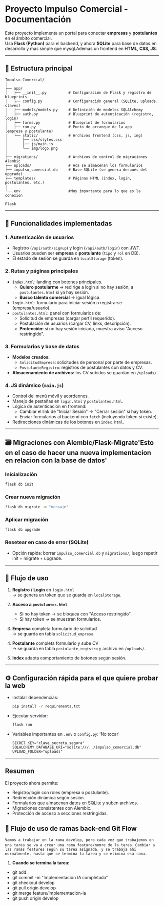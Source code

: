 
# Proyecto Impulso Comercial - Documentación

Este proyecto implementa un portal para conectar **empresas** y **postulantes** en el ámbito comercial.  
Usa **Flask (Python)** para el backend, y ahora **SQLite** para base de datos en desarrollo y mas simple que mysql.Ademas un frontend en **HTML, CSS, JS**.

---

## 📂 Estructura principal

```
Impulso-Comercial/
│
├── app/
│   ├── __init__.py          # Configuración de Flask y registro de blueprints
│   ├── config.py            # Configuración general (SQLite, uploads, claves)
│   ├── models/models.py     # Definición de modelos SQLAlchemy
│   ├── auth.py              # Blueprint de autenticación (registro, login)
│   ├── forms.py             # Blueprint de formularios 
|   ├── run.py               # Punto de arranque de la app 
(empresa y postulante)
│   └── static/              # Archivos frontend (css, js, img)
│       ├── css/styles.css
│       ├── js/main.js
│       └── img/logo.png
│
├── migrations/              # Archivos de control de migraciones Alembic
├── uploads/                 # Aca se almacenan los formularios
├── impulso_comercial.db     # Base SQLite (se genera después del upgrade)
├── templates/               # Páginas HTML (index, login, postulantes, etc.)
│
└──.env                      #Muy importante para lo que es la conexion
              
Flask
```

---

## 🔑 Funcionalidades implementadas

### 1. Autenticación de usuarios
- Registro (`/api/auth/signup`) y login (`/api/auth/login`) con JWT.
- Usuarios pueden ser **empresa** o **postulante** (`tipo` y `rol` en DB).
- El estado de sesión se guarda en `localStorage` (token).

### 2. Rutas y páginas principales
- `index.html`: landing con botones principales.
  - **Quiero postularme** → redirige a login si no hay sesión, a `postulantes.html` si ya hay sesión.
  - **Busco talento comercial** → igual lógica.
- `login.html`: formulario para iniciar sesión o registrarse (empresa/usuario).
- `postulantes.html`: panel con formularios de:
  - Solicitud de empresas (cargar perfil requerido).
  - Postulación de usuarios (cargar CV, links, descripción).
  - **Protección:** si no hay sesión iniciada, muestra aviso "Acceso restringido".

### 3. Formularios y base de datos
- **Modelos creados:**
  - `SolicitudEmpresa`: solicitudes de personal por parte de empresas.
  - `PostulanteRegistro`: registros de postulantes con datos y CV.
- **Almacenamiento de archivos:** los CV subidos se guardan en `/uploads/`.

### 4. JS dinámico (`main.js`)
- Control del menú móvil y acordeones.
- Manejo de pestañas en `login.html` y `postulantes.html`.
- Lógica de autenticación en frontend:
  - Cambiar el link de "Iniciar Sesión" → "Cerrar sesión" si hay token.
  - Enviar formularios al backend con `fetch` (incluyendo token si existe).
- Redirecciones dinámicas de los botones en `index.html`.

---

## 🗃️ Migraciones con  Alembic/Flask-Migrate'Esto en el caso de hacer una nueva implementacion en relacion con la base de datos'

### Inicialización
```bash
flask db init
```

### Crear nueva migración
```bash
flask db migrate -m "mensaje"
```

### Aplicar migración
```bash
flask db upgrade
```

### Resetear en caso de error (SQLite)
- Opción rápida: borrar `impulso_comercial.db` y `migrations/`, luego repetir init + migrate + upgrade.

---

## 🚀 Flujo de uso

1. **Registro / Login** en `login.html`  
   → se genera un token que se guarda en `localStorage`.

2. **Acceso a `postulantes.html`**  
   - Si no hay token → se bloquea con "Acceso restringido".  
   - Si hay token → se muestran formularios.

3. **Empresa** completa formulario de solicitud  
   → se guarda en tabla `solicitud_empresa`.

4. **Postulante** completa formulario y sube CV  
   → se guarda en tabla `postulante_registro` y archivo en `/uploads/`.

5. **Index** adapta comportamiento de botones según sesión.

---

## ⚙️ Configuración rápida para el que quiere probar la web

- Instalar dependencias:
  ```bash
  pip install -r requirements.txt
  ```

- Ejecutar servidor:
  ```bash
  flask run
  ```

- Variables importantes en `.env` o `config.py`: 'No tocar'
  ```env
  SECRET_KEY="clave_secreta_segura"
  SQLALCHEMY_DATABASE_URI="sqlite:///../impulso_comercial.db"
  UPLOAD_FOLDER="uploads"
  ```

---

##  Resumen

El proyecto ahora permite:
- Registro/login con roles (empresa o postulante).
- Redirección dinámica según sesión.
- Formularios que almacenan datos en SQLite y suben archivos.
- Migraciones consistentes con Alembic.
- Protección de acceso a secciones restringidas.
  
  
## 🚀 Flujo de uso de ramas back-end Git Flow
```Vamos a trabajar en la rama develop, pero cada vez que trabajemos en una tarea se va a crear una rama feature/nomre de la tarea.```
```Cambiar a las ramas features según su tarea asignada, y se trabaja ahí normalmente, hasta que se termina la tarea y se elimina esa rama.```

1. **Cuando se termina la tarea:**
- git add .
- git commit -m "Implementación IA completada"
- git checkout develop
- git pull origin develop
- git merge feature/implementacion-ia
- git push origin develop
